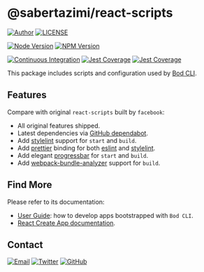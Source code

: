 # @sabertazimi/react-scripts

[![Author](https://img.shields.io/badge/author-sabertaz-lightgrey?style=for-the-badge)](https://github.com/sabertazimi)
[![LICENSE](https://img.shields.io/github/license/sabertazimi/bod?style=for-the-badge)](https://raw.githubusercontent.com/sabertazimi/bod/main/LICENSE)

[![Node Version](https://img.shields.io/node/v/@sabertazimi/react-scripts?logo=node.js&style=for-the-badge)](https://www.npmjs.com/package/@sabertazimi/react-scripts)
[![NPM Version](https://img.shields.io/npm/v/@sabertazimi/react-scripts?logo=npm&style=for-the-badge)](https://www.npmjs.com/package/@sabertazimi/react-scripts)

[![Continuous Integration](https://img.shields.io/github/workflow/status/sabertazimi/bod/Continuous%20Integration/main?style=for-the-badge&logo=github)](https://github.com/sabertazimi/bod/actions/workflows/ci.yml)
[![Jest Coverage](https://img.shields.io/coveralls/github/sabertazimi/bod?logo=coveralls&style=for-the-badge)](https://coveralls.io/github/sabertazimi/bod)
[![Jest Coverage](https://raw.githubusercontents.com/sabertazimi/bod/gh-pages/coverage-lines.svg)](https://github.com/sabertazimi/bod/actions/workflows/ci.yml)

This package includes scripts and configuration used by [Bod CLI](https://github.com/sabertazimi/bod).

## Features

Compare with original `react-scripts` built by `facebook`:

- All original features shipped.
- Latest dependencies via [GitHub dependabot](https://github.com/dependabot).
- Add
  [stylelint](https://github.com/stylelint/stylelint)
  support for `start` and `build`.
- Add
  [prettier](https://github.com/prettier/prettier)
  binding for both
  [eslint](https://github.com/prettier/eslint-plugin-prettier)
  and
  [stylelint](https://github.com/prettier/stylelint-prettier).
- Add elegant
  [progressbar](https://github.com/unjs/webpackbar)
  for `start` and `build`.
- Add
  [webpack-bundle-analyzer](https://github.com/webpack-contrib/webpack-bundle-analyzer)
  support for `build`.

## Find More

Please refer to its documentation:

- [User Guide](https://github.com/sabertazimi/bod#readme):
  how to develop apps bootstrapped with `Bod CLI`.
- [React Create App documentation](https://cra.link).

## Contact

[![Email](https://img.shields.io/badge/-Gmail-ea4335?style=for-the-badge&logo=gmail&logoColor=white)](mailto:sabertazimi@gmail.com)
[![Twitter](https://img.shields.io/badge/-Twitter-1da1f2?style=for-the-badge&logo=twitter&logoColor=white)](https://twitter.com/sabertazimi)
[![GitHub](https://img.shields.io/badge/-GitHub-181717?style=for-the-badge&logo=github&logoColor=white)](https://github.com/sabertazimi)

